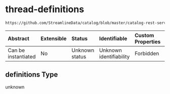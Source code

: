 # thread-definitions

```txt
https://github.com/StreamlineData/catalog/blob/master/catalog-rest-service/src/main/resources/json/schema/entity/feed/thread.json#/definitions
```



| Abstract            | Extensible | Status         | Identifiable            | Custom Properties | Additional Properties | Access Restrictions | Defined In                                                               |
| :------------------ | :--------- | :------------- | :---------------------- | :---------------- | :-------------------- | :------------------ | :----------------------------------------------------------------------- |
| Can be instantiated | No         | Unknown status | Unknown identifiability | Forbidden         | Allowed               | none                | [thread.json*](../https://github.com/StreamlineData/catalog/blob/master/catalog-rest-service/src/main/resources/json/schema/entity/feed/thread.json "open original schema") |

## definitions Type

unknown

